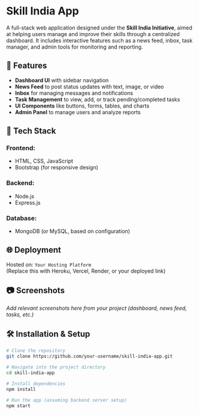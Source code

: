 # Skill India App

A full-stack web application designed under the **Skill India Initiative**, aimed at helping users manage and improve their skills through a centralized dashboard. It includes interactive features such as a news feed, inbox, task manager, and admin tools for monitoring and reporting.

## 🌟 Features

- **Dashboard UI** with sidebar navigation
- **News Feed** to post status updates with text, image, or video
- **Inbox** for managing messages and notifications
- **Task Management** to view, add, or track pending/completed tasks
- **UI Components** like buttons, forms, tables, and charts
- **Admin Panel** to manage users and analyze reports

## 🧱 Tech Stack

### Frontend:
- HTML, CSS, JavaScript
- Bootstrap (for responsive design)

### Backend:
- Node.js
- Express.js

### Database:
- MongoDB (or MySQL, based on configuration)

## 🌐 Deployment

Hosted on: `Your Hosting Platform`  
(Replace this with Heroku, Vercel, Render, or your deployed link)

## 📷 Screenshots

*Add relevant screenshots here from your project (dashboard, news feed, tasks, etc.)*

## 🛠️ Installation & Setup

```bash
# Clone the repository
git clone https://github.com/your-username/skill-india-app.git

# Navigate into the project directory
cd skill-india-app

# Install dependencies
npm install

# Run the app (assuming backend server setup)
npm start
